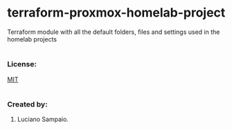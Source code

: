 # terraform-proxmox-homelab-project
Terraform module with all the default folders, files and settings used in the homelab projects

#
### License:

[MIT](LICENSE "MIT License")

#
### Created by:

1. Luciano Sampaio.
